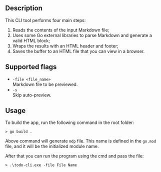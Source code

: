 ## Description

This CLI tool performs four main steps:
1. Reads the contents of the input Markdown file;
2. Uses some Go external libraries to parse Markdown and generate a valid
   HTML block;
3. Wraps the results with an HTML header and footer;
4. Saves the buffer to an HTML file that you can view in a browser.

## Supported flags
- `-file <file_name>`\
Markdown file to be previewed.
- `-s`\
Skip auto-preview.

## Usage
To build the app, run the following command in the root folder:

```
> go build .
```
Above command will generate `mdp` file. This name is defined in the `go.mod` file, and it will be the initialized module name.

After that you can run the program using the cmd and pass the file:

```
> .\todo-cli.exe -file File Name
```
